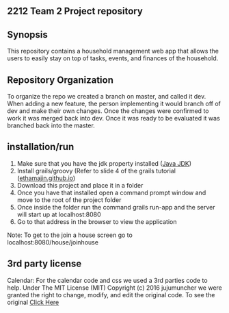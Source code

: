 ## 2212 Team 2 Project repository

## Synopsis

This repository contains a household management web app that allows the users to easily stay on top of tasks, events, and finances of the household.

##  Repository Organization

To organize the repo we created a branch on master, and called it dev.  When adding a new feature, the person implementing it would
branch off of dev and make their own changes. Once the changes were confirmed to work it was merged back into dev. Once it was ready to 
be evaluated it was branched back into the master.

##  installation/run

1. Make sure that you have the jdk property installed ([Java JDK](https://www3.ntu.edu.sg/home/ehchua/programming/howto/JDK_Howto.html))
2. Install grails/groovy (Refer to slide 4 of the grails tutorial ([ethamajin.github.io](https://ethamajin.github.io/CS2212B-2017/TUTORIALS.html))
3. Download this project and place it in a folder
4. Once you have that installed open a command prompt window and move to the root of the project folder
5. Once inside the folder run the command grails run-app and the server will start up at localhost:8080
6. Go to that address in the browser to view the application

Note: To get to the join a house screen go to localhost:8080/house/joinhouse


##  3rd party license

Calendar: For the calendar code and css we used a 3rd parties code to help. Under The MIT License (MIT) Copyright (c) 2016 jujumuncher we were granted the right to change, modify, and edit the original code. To see the original [Click Here](https://github.com/jujumuncher/caleandar)
